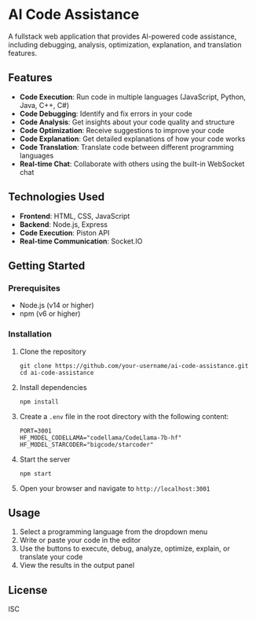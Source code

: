 # AI Code Assistance

A fullstack web application that provides AI-powered code assistance, including debugging, analysis, optimization, explanation, and translation features.

## Features

- **Code Execution**: Run code in multiple languages (JavaScript, Python, Java, C++, C#)
- **Code Debugging**: Identify and fix errors in your code
- **Code Analysis**: Get insights about your code quality and structure
- **Code Optimization**: Receive suggestions to improve your code
- **Code Explanation**: Get detailed explanations of how your code works
- **Code Translation**: Translate code between different programming languages
- **Real-time Chat**: Collaborate with others using the built-in WebSocket chat

## Technologies Used

- **Frontend**: HTML, CSS, JavaScript
- **Backend**: Node.js, Express
- **Code Execution**: Piston API
- **Real-time Communication**: Socket.IO

## Getting Started

### Prerequisites

- Node.js (v14 or higher)
- npm (v6 or higher)

### Installation

1. Clone the repository
   ```
   git clone https://github.com/your-username/ai-code-assistance.git
   cd ai-code-assistance
   ```

2. Install dependencies
   ```
   npm install
   ```

3. Create a `.env` file in the root directory with the following content:
   ```
   PORT=3001
   HF_MODEL_CODELLAMA="codellama/CodeLlama-7b-hf"
   HF_MODEL_STARCODER="bigcode/starcoder"
   ```

4. Start the server
   ```
   npm start
   ```

5. Open your browser and navigate to `http://localhost:3001`

## Usage

1. Select a programming language from the dropdown menu
2. Write or paste your code in the editor
3. Use the buttons to execute, debug, analyze, optimize, explain, or translate your code
4. View the results in the output panel

## License

ISC
